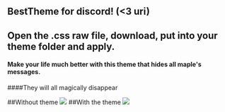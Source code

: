 ## BestTheme for discord! (<3 uri)
## Open the .css raw file, download, put into your theme folder and apply.
#### Make your life much better with this theme that hides all maple's messages.
####They will all magically disappear 

##Without theme 
![](http://i.imgur.com/RGlKUJZ.png)
##With the theme 
![](http://i.imgur.com/VRmq1mH.png)
